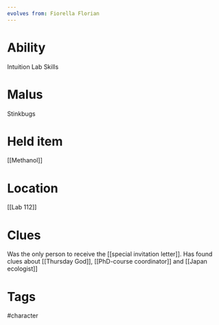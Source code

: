 ```yaml
---
evolves from: Fiorella Florian
---
```

# Ability 

Intuition
Lab Skills

# Malus

Stinkbugs

# Held item

[[Methanol]]

# Location

[[Lab 112]]
# Clues

Was the only person to receive the [[special invitation letter]]. 
Has found clues about [[Thursday God]], [[PhD-course coordinator]] and [[Japan ecologist]]

# Tags
#character 

